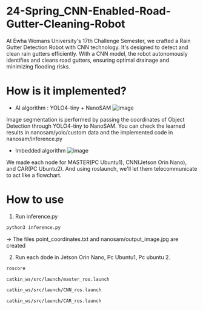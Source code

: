 # 24-Spring_CNN-Enabled-Road-Gutter-Cleaning-Robot
At Ewha Womans University's 17th Challenge Semester, we crafted a Rain Gutter Detection Robot with CNN technology. It's designed to detect and clean rain gutters efficiently. With a CNN model, the robot autonomously identifies and cleans road gutters, ensuring optimal drainage and minimizing flooding risks.

# How is it implemented?
- AI algorithm : YOLO4-tiny + NanoSAM
![image](https://github.com/jaeeunHwang/24-Spring_CNN-Enabled-Road-Gutter-Cleaning-Robot/assets/98397375/8539bf86-d8ea-4d9d-80d8-145a02cb3c46)

Image segmentation is performed by passing the coordinates of Object Detection through YOLO4-tiny to NanoSAM.
You can check the learned results in nanosam/yolo/custom data and the implemented code in nanosam/inference.py

- Imbedded algorithm
![image](https://github.com/user-attachments/assets/85d39e76-ba2d-4915-9780-d686fd1801d5)

We made each node for MASTER(PC Ubuntu1), CNN(Jetson Orin Nano), and CAR(PC Ubuntu2). And using roslaunch, we'll let them telecommunicate to act like a flowchart. 


# How to use
1. Run inference.py
```bash
python3 inference.py
```
-> The files point_coordinates.txt and nanosam/output_image.jpg are created

2. Run each dode in Jetson Orin Nano, Pc Ubuntu1, Pc ubuntu 2.
```bash
roscore
```
```bash
catkin_ws/src/launch/master_ros.launch
```
```bash
catkin_ws/src/launch/CNN_ros.launch
```
```bash
catkin_ws/src/launch/CAR_ros.launch
```

